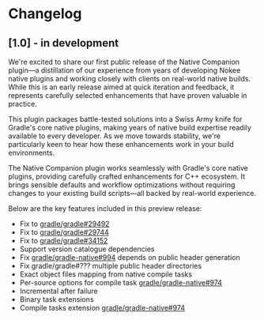 # Changelog

## [1.0] - in development

We're excited to share our first public release of the Native Companion plugin—a distillation of our experience from years of developing Nokee native plugins and working closely with clients on real-world native builds.
While this is an early release aimed at quick iteration and feedback, it represents carefully selected enhancements that have proven valuable in practice.

This plugin packages battle-tested solutions into a Swiss Army knife for Gradle's core native plugins, making years of native build expertise readily available to every developer.
As we move towards stability, we're particularly keen to hear how these enhancements work in your build environments.

The Native Companion plugin works seamlessly with Gradle's core native plugins, providing carefully crafted enhancements for C++ ecosystem.
It brings sensible defaults and workflow optimizations without requiring changes to your existing build scripts—all backed by real-world experience.

Below are the key features included in this preview release:

- Fix to [gradle/gradle#29492](https://github.com/gradle/gradle/issues/29492)
- Fix to [gradle/gradle#29744](https://github.com/gradle/gradle/issues/29744)
- Fix to [gradle/gradle#34152](https://github.com/gradle/gradle/issues/34152)
- Support version catalogue dependencies
- Fix [gradle/gradle-native#994](https://github.com/gradle/gradle-native/issues/994) depends on public header generation
- Fix gradle/gradle#??? multiple public header directories
- Exact object files mapping from native compile tasks
- Per-source options for compile task [gradle/gradle-native#974](https://github.com/gradle/gradle-native/issues/974)
- Incremental after failure
- Binary task extensions
- Compile tasks extension [gradle/gradle-native#974](https://github.com/gradle/gradle-native/issues/974)
